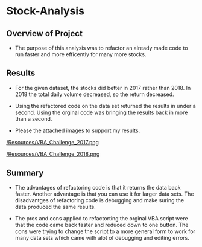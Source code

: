 # Stock-Analysis

## Overview of Project 
- The purpose of this analysis was to refactor an already made code to run faster and more efficently for many more stocks.

## Results
 - For the given dataset, the stocks did better in 2017 rather than 2018. In 2018 the total daily volume decreased, so the return decreased. 

 - Using the refactored code on the data set returned the results in under a second. Using the orginal code was bringing the results back in more than a second.

 - Please the attached images to support my results. 

[/Resources/VBA_Challenge_2017.png](https://github.com/kailaperson/Stock-Analysis/blob/main/Resources/VBA_Challenge_2017.png)
 
 [/Resources/VBA_Challenge_2018.png](https://github.com/kailaperson/Stock-Analysis/blob/main/Resources/VBA_Challenge_2018.png) 

## Summary 
- The advantages of refactoring  code is that it returns the data back faster. Another advantage is that you can use it for larger data sets. The disadvantges of refactoring code is  debugging and make suring the data produced the same results. 

- The pros and cons applied to refactorting the orginal VBA script were that the code came back faster and reduced down to one button. The cons were trying to change the script to a more general form to work for many data sets which came with alot of debugging and editing errors. 



